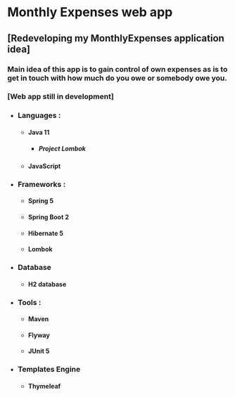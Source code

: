 # Monthly Expenses web app 
## [Redeveloping my MonthlyExpenses application idea] 

### Main idea of this app is to gain control of own expenses as is to get in touch with how much do you owe or somebody owe you. 
### [Web app still in development] 

* ### Languages : 
  * #### Java 11 
    * ##### Project Lombok
  * #### JavaScript
* ### Frameworks : 
  * #### Spring 5 
  * #### Spring Boot 2
  * #### Hibernate 5
  * #### Lombok
* ### Database
  * #### H2 database
* ### Tools :
  * #### Maven
  * #### Flyway
  * #### JUnit 5
* ### Templates Engine
  * #### Thymeleaf
